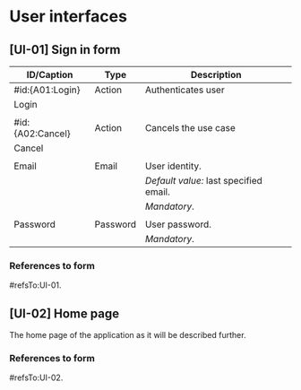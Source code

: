 # User interfaces

## [UI-01] Sign in form

| ID/Caption       | Type     | Description                            |
|------------------|----------|----------------------------------------|
| #id:{A01:Login}  | Action   | Authenticates user                     |
| Login            |          |                                        |
|                  |          |                                        |
| #id:{A02:Cancel} | Action   | Cancels the use case                   |
| Cancel           |          |                                        |
|                  |          |                                        |
| Email            | Email    | User identity.                         |
|                  |          | *Default value:* last specified email. |
|                  |          | *Mandatory*.                           |
|                  |          |                                        |
| Password         | Password | User password.                         |
|                  |          | *Mandatory*.                           |

### References to form
#refsTo:UI-01.


## [UI-02] Home page

The home page of the application as it will be described further.

### References to form
#refsTo:UI-02.


